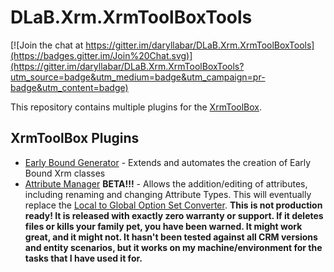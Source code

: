 # DLaB.Xrm.XrmToolBoxTools

[![Join the chat at https://gitter.im/daryllabar/DLaB.Xrm.XrmToolBoxTools](https://badges.gitter.im/Join%20Chat.svg)](https://gitter.im/daryllabar/DLaB.Xrm.XrmToolBoxTools?utm_source=badge&utm_medium=badge&utm_campaign=pr-badge&utm_content=badge)

This repository contains multiple plugins for the [XrmToolBox](https://www.XrmToolBox.com).  

## XrmToolBox Plugins
* [Early Bound Generator](https://github.com/daryllabar/DLaB.Xrm.XrmToolBoxTools/wiki/Early-Bound-Generator) - Extends and automates the creation of Early Bound Xrm classes
* [Attribute Manager](https://github.com/daryllabar/DLaB.Xrm.XrmToolBoxTools/wiki/Attribute-Manager) **BETA!!!** - Allows the addition/editing of attributes, including renaming and changing Attribute Types.  This will eventually replace the [Local to Global Option Set Converter](https://xrmoptionsetconverter.codeplex.com/).  **This is not production ready!  It is released with exactly zero warranty or support. If it deletes files or kills your family pet, you have been warned. It might work great, and it might not. It hasn't been tested against all CRM versions and entity scenarios, but it works on my machine/environment for the tasks that I have used it for.**
